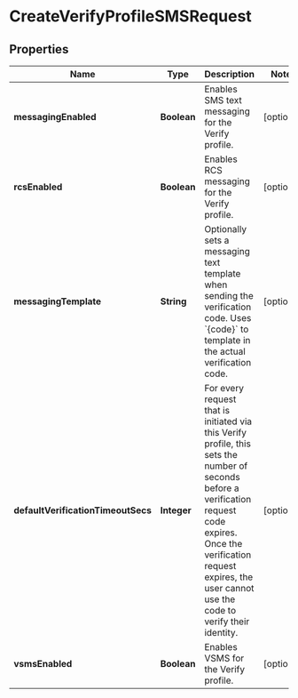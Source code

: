 

# CreateVerifyProfileSMSRequest


## Properties

| Name | Type | Description | Notes |
|------------ | ------------- | ------------- | -------------|
|**messagingEnabled** | **Boolean** | Enables SMS text messaging for the Verify profile. |  [optional] |
|**rcsEnabled** | **Boolean** | Enables RCS messaging for the Verify profile. |  [optional] |
|**messagingTemplate** | **String** | Optionally sets a messaging text template when sending the verification code. Uses &#x60;{code}&#x60; to template in the actual verification code. |  [optional] |
|**defaultVerificationTimeoutSecs** | **Integer** | For every request that is initiated via this Verify profile, this sets the number of seconds before a verification request code expires. Once the verification request expires, the user cannot use the code to verify their identity. |  [optional] |
|**vsmsEnabled** | **Boolean** | Enables VSMS for the Verify profile. |  [optional] |



